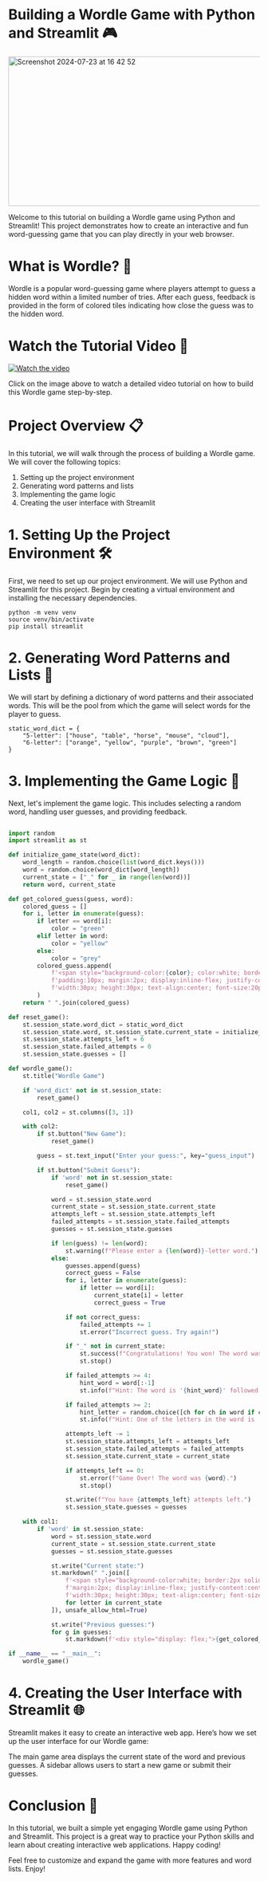 # Building a Wordle Game with Python and Streamlit 🎮
<img src="https://github.com/user-attachments/assets/a8f4f87a-f206-41be-9e30-d79e8964335e" alt="Screenshot 2024-07-23 at 16 42 52" width="1000" height="300">

Welcome to this tutorial on building a Wordle game using Python and Streamlit! This project demonstrates how to create an interactive and fun word-guessing game that you can play directly in your web browser.

# What is Wordle? 🤔

Wordle is a popular word-guessing game where players attempt to guess a hidden word within a limited number of tries. After each guess, feedback is provided in the form of colored tiles indicating how close the guess was to the hidden word.

# Watch the Tutorial Video 🎥

[![Watch the video](https://github.com/user-attachments/assets/a8f4f87a-f206-41be-9e30-d79e8964335e)](https://github.com/user-attachments/assets/6810f753-48ad-44be-a5eb-b05d949ca91a)

Click on the image above to watch a detailed video tutorial on how to build this Wordle game step-by-step.


# Project Overview 📋

In this tutorial, we will walk through the process of building a Wordle game. We will cover the following topics:

1. Setting up the project environment
2. Generating word patterns and lists
3. Implementing the game logic
4. Creating the user interface with Streamlit

# 1. Setting Up the Project Environment 🛠️
First, we need to set up our project environment. We will use Python and Streamlit for this project. Begin by creating a virtual environment and installing the necessary dependencies.

```
python -m venv venv
source venv/bin/activate
pip install streamlit
```

# 2. Generating Word Patterns and Lists 📝
We will start by defining a dictionary of word patterns and their associated words. This will be the pool from which the game will select words for the player to guess.
```
static_word_dict = {
    "5-letter": ["house", "table", "horse", "mouse", "cloud"],
    "6-letter": ["orange", "yellow", "purple", "brown", "green"]
}
```

# 3. Implementing the Game Logic 🔄
Next, let's implement the game logic. This includes selecting a random word, handling user guesses, and providing feedback.
```python

import random
import streamlit as st

def initialize_game_state(word_dict):
    word_length = random.choice(list(word_dict.keys()))
    word = random.choice(word_dict[word_length])
    current_state = ["_" for _ in range(len(word))]
    return word, current_state

def get_colored_guess(guess, word):
    colored_guess = []
    for i, letter in enumerate(guess):
        if letter == word[i]:
            color = "green"
        elif letter in word:
            color = "yellow"
        else:
            color = "grey"
        colored_guess.append(
            f'<span style="background-color:{color}; color:white; border:2px solid black; '
            f'padding:10px; margin:2px; display:inline-flex; justify-content:center; align-items:center; '
            f'width:30px; height:30px; text-align:center; font-size:20px; line-height:30px;">{letter}</span>'
        )
    return " ".join(colored_guess)

def reset_game():
    st.session_state.word_dict = static_word_dict
    st.session_state.word, st.session_state.current_state = initialize_game_state(st.session_state.word_dict)
    st.session_state.attempts_left = 6
    st.session_state.failed_attempts = 0
    st.session_state.guesses = []

def wordle_game():
    st.title("Wordle Game")

    if 'word_dict' not in st.session_state:
        reset_game()

    col1, col2 = st.columns([3, 1])

    with col2:
        if st.button("New Game"):
            reset_game()

        guess = st.text_input("Enter your guess:", key="guess_input")

        if st.button("Submit Guess"):
            if 'word' not in st.session_state:
                reset_game()

            word = st.session_state.word
            current_state = st.session_state.current_state
            attempts_left = st.session_state.attempts_left
            failed_attempts = st.session_state.failed_attempts
            guesses = st.session_state.guesses

            if len(guess) != len(word):
                st.warning(f"Please enter a {len(word)}-letter word.")
            else:
                guesses.append(guess)
                correct_guess = False
                for i, letter in enumerate(guess):
                    if letter == word[i]:
                        current_state[i] = letter
                        correct_guess = True

                if not correct_guess:
                    failed_attempts += 1
                    st.error("Incorrect guess. Try again!")

                if "_" not in current_state:
                    st.success(f"Congratulations! You won! The word was {word}.")
                    st.stop()

                if failed_attempts >= 4:
                    hint_word = word[:-1]
                    st.info(f"Hint: The word is '{hint_word}' followed by one more letter.")

                if failed_attempts >= 2:
                    hint_letter = random.choice([ch for ch in word if ch not in current_state])
                    st.info(f"Hint: One of the letters in the word is '{hint_letter}'.")

                attempts_left -= 1
                st.session_state.attempts_left = attempts_left
                st.session_state.failed_attempts = failed_attempts
                st.session_state.current_state = current_state

                if attempts_left == 0:
                    st.error(f"Game Over! The word was {word}.")
                    st.stop()

                st.write(f"You have {attempts_left} attempts left.")
                st.session_state.guesses = guesses

    with col1:
        if 'word' in st.session_state:
            word = st.session_state.word
            current_state = st.session_state.current_state
            guesses = st.session_state.guesses

            st.write("Current state:")
            st.markdown(" ".join([
                f'<span style="background-color:white; border:2px solid black; padding:10px; '
                f'margin:2px; display:inline-flex; justify-content:center; align-items:center; '
                f'width:30px; height:30px; text-align:center; font-size:20px; line-height:30px;">{letter}</span>' 
                for letter in current_state
            ]), unsafe_allow_html=True)

            st.write("Previous guesses:")
            for g in guesses:
                st.markdown(f'<div style="display: flex;">{get_colored_guess(g, word)}</div>', unsafe_allow_html=True)

if __name__ == "__main__":
    wordle_game()
```

# 4. Creating the User Interface with Streamlit 🌐
Streamlit makes it easy to create an interactive web app. Here’s how we set up the user interface for our Wordle game:

The main game area displays the current state of the word and previous guesses.
A sidebar allows users to start a new game or submit their guesses.

# Conclusion 🌟
In this tutorial, we built a simple yet engaging Wordle game using Python and Streamlit. This project is a great way to practice your Python skills and learn about creating interactive web applications. Happy coding!

Feel free to customize and expand the game with more features and word lists. Enjoy!

